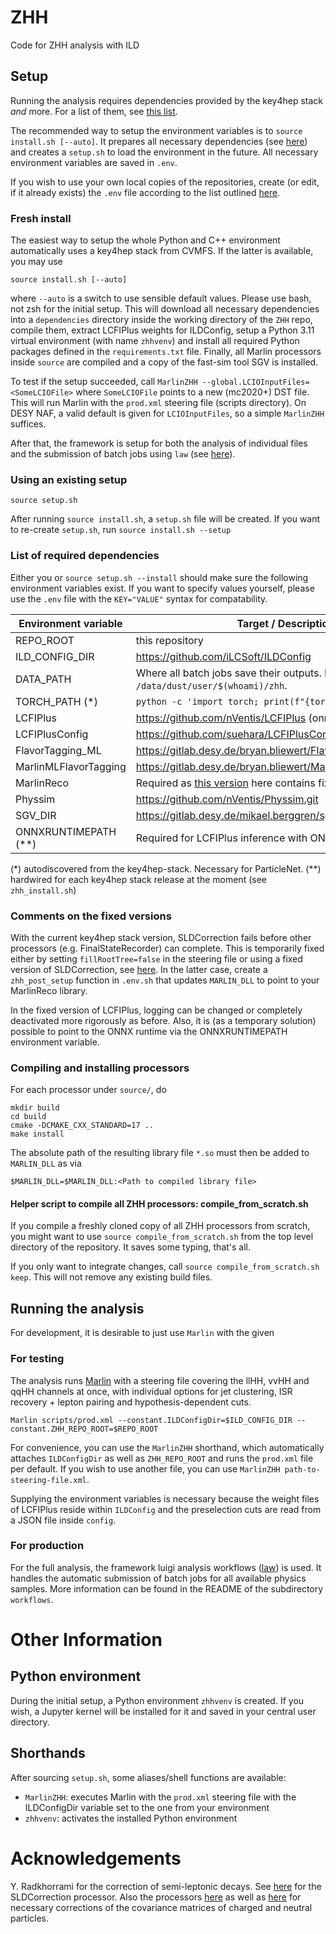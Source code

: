 # ZHH
Code for ZHH analysis with ILD

## Setup

Running the analysis requires dependencies provided by the key4hep stack *and* more. For a list of them, see [this list](#List-of-required-dependencies).

The recommended way to setup the environment variables is to `source install.sh [--auto]`. It prepares all necessary dependencies (see [here](#Fresh-install)) and creates a `setup.sh` to load the environment in the future. All necessary environment variables are saved in `.env`.

If you wish to use your own local copies of the repositories, create (or edit, if it already exists) the `.env` file according to the list outlined [here](#List-of-required-dependencies).

### Fresh install

The easiest way to setup the whole Python and C++ environment automatically uses a key4hep stack from CVMFS. If the latter is available, you may use 

```shell
source install.sh [--auto]
```

where `--auto` is a switch to use sensible default values. Please use bash, not zsh for the initial setup. This will download all necessary dependencies into a `dependencies` directory inside the working directory of the `ZHH` repo, compile them, extract LCFIPlus weights for ILDConfig, setup a Python 3.11 virtual environment (with name `zhhvenv`) and install all required Python packages defined in the `requirements.txt` file. Finally, all Marlin processors inside `source` are compiled and a copy of the fast-sim tool SGV is installed.

To test if the setup succeeded, call `MarlinZHH --global.LCIOInputFiles=<SomeLCIOFile>` where `SomeLCIOFile` points to a new (mc2020+) DST file. This will run Marlin with the `prod.xml` steering file (scripts directory). On DESY NAF, a valid default is given for `LCIOInputFiles`, so a simple `MarlinZHH` suffices.

After that, the framework is setup for both the analysis of individual files and the submission of batch jobs using `law` (see [here](#For-production)). 

### Using an existing setup

```shell
source setup.sh
```

After running `source install.sh`, a `setup.sh` file will be created. If you want to re-create `setup.sh`, run `source install.sh --setup`

### List of required dependencies

Either you or `source setup.sh --install` should make sure the following environment variables exist. If you want to specify values yourself, please use the `.env` file with the `KEY="VALUE"` syntax for compatability.

| Environment variable           | Target / Description   |
|--------------------------------|------------------------|
| REPO_ROOT                      | this repository        |
| ILD_CONFIG_DIR                 | https://github.com/iLCSoft/ILDConfig |
| DATA_PATH                      | Where all batch jobs save their outputs. Defaults to `/data/dust/user/$(whoami)/zhh`. |
| TORCH_PATH (*)                 | `python -c 'import torch; print(f"{torch.__file__}")'` |
| LCFIPlus | https://github.com/nVentis/LCFIPlus (onnx branch) |
| LCFIPlusConfig | https://github.com/suehara/LCFIPlusConfig |
| FlavorTagging_ML | https://gitlab.desy.de/bryan.bliewert/FlavorTagging_ML.git |
| MarlinMLFlavorTagging | https://gitlab.desy.de/bryan.bliewert/MarlinMLFlavorTagging.git |
| MarlinReco | Required as [this version](https://github.com/nVentis/MarlinReco.git) here contains fixes. |
| Physsim | https://github.com/nVentis/Physsim.git |
| SGV_DIR                      | https://gitlab.desy.de/mikael.berggren/sgv |
| ONNXRUNTIMEPATH (**)         | Required for LCFIPlus inference with ONNX |

(*) autodiscovered from the key4hep-stack. Necessary for ParticleNet.
(**) hardwired for each key4hep stack release at the moment (see `zhh_install.sh`)

### Comments on the fixed versions

With the current key4hep stack version, SLDCorrection fails before other processors (e.g. FinalStateRecorder) can complete. This is temporarily fixed either by setting `fillRootTree=false` in the steering file or using a fixed version of SLDCorrection, see [here](https://github.com/nVentis/MarlinReco). In the latter case, create a `zhh_post_setup` function in `.env.sh` that updates `MARLIN_DLL` to point to your MarlinReco library.

In the fixed version of LCFIPlus, logging can be changed or completely deactivated more rigorously as before. Also, it is (as a temporary solution) possible to point to the ONNX runtime via the ONNXRUNTIMEPATH environment variable.

### Compiling and installing processors

For each processor under `source/`, do
```shell
mkdir build
cd build
cmake -DCMAKE_CXX_STANDARD=17 ..
make install
```

The absolute path of the resulting library file `*.so` must then be added to `MARLIN_DLL` as via

```shell
$MARLIN_DLL=$MARLIN_DLL:<Path to compiled library file>
```

#### Helper script to compile all ZHH processors: compile_from_scratch.sh
If you compile a freshly cloned copy of all ZHH processors from scratch, you might want to use `source compile_from_scratch.sh` from the top level directory of the repository. It saves some typing, that's all.

If you only want to integrate changes, call `source compile_from_scratch.sh keep`. This will not remove any existing build files.

## Running the analysis
For development, it is desirable to just use `Marlin` with the given 

### For testing

The analysis runs [Marlin](https://github.com/iLCSoft/Marlin) with a steering file covering the llHH, vvHH and qqHH channels at once, with individual options for jet clustering, ISR recovery + lepton pairing and hypothesis-dependent cuts.

```shell
Marlin scripts/prod.xml --constant.ILDConfigDir=$ILD_CONFIG_DIR --constant.ZHH_REPO_ROOT=$REPO_ROOT
```

For convenience, you can use the `MarlinZHH` shorthand, which automatically attaches `ILDConfigDir` as well as `ZHH_REPO_ROOT` and runs the `prod.xml` file per default. If you wish to use another file, you can use `MarlinZHH path-to-steering-file.xml`.

Supplying the environment variables is necessary because the weight files of LCFIPlus reside within `ILDConfig` and the preselection cuts are read from a JSON file inside `config`. 

### For production

For the full analysis, the framework luigi analysis workflows ([law](https://github.com/riga/law)) is used. It handles the automatic submission of batch jobs for all available physics samples. More information can be found in the README of the subdirectory `workflows`.

# Other Information

## Python environment

During the initial setup, a Python environment `zhhvenv` is created. If you wish, a Jupyter kernel will be installed for it and saved in your central user directory.

## Shorthands

After sourcing `setup.sh`, some aliases/shell functions are available:

- `MarlinZHH`: executes Marlin with the `prod.xml` steering file with the ILDConfigDir variable set to the one from your environment
- `zhhvenv`: activates the installed Python environment

# Acknowledgements

Y. Radkhorrami for the correction of semi-leptonic decays. See [here](https://github.com/iLCSoft/MarlinReco/tree/master/Analysis/SLDCorrection) for the SLDCorrection processor. Also the processors [here](https://github.com/yradkhorrami/ChargedPFOCorrection) as well as [here](https://github.com/yradkhorrami/AddNeutralPFOCovMat) for necessary corrections of the covariance matrices of charged and neutral particles.